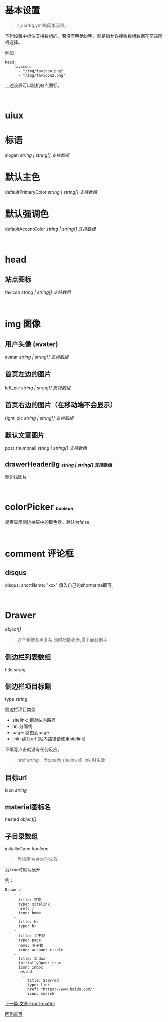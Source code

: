 # 基本设置

> <theme>/_config.yml的简单设置。

下列设置中标注支持数组的，若没有明确说明，就是指允许接收数组数据在前端随机选择。

例如：

```
head:
    favicon: 
      - "/img/favicon.png"
      - "/img/favicon2.png"
```
上述设置可以随机站点图标。

</br>

# uiux

# 标语

slogan <small style="font-size:14px"><i>string | string[] 支持数组</i></small>

# 默认主色

defaultPrimaryColor <small style="font-size:14px"><i>string | string[] 支持数组</i></small>

# 默认强调色

defaultAccentColor <small style="font-size:14px"><i>string | string[] 支持数组</i></small>

</br>


# head

## 站点图标

favicon <small style="font-size:14px"><i>string | string[] 支持数组</i></small>

</br>

# img 图像

## 用户头像 (avater)

avatar <small style="font-size:14px"><i>string | string[] 支持数组</i></small>

## 首页左边的图片

left_pic <small style="font-size:14px"><i>string | string[] 支持数组</i></small>


## 首页右边的图片（在移动端不会显示）

right_pic <small style="font-size:14px"><i>string | string[] 支持数组</i></small>

## 默认文章图片

post_thumbnail <small style="font-size:14px"><i>string | string[] 支持数组</i></small>


## drawerHeaderBg <small style="font-size:14px"><i>string | string[] 支持数组</i></small>

侧边栏图片

</br>

# colorPicker <small style="font-size:14px"><i>boolean</i></small>

是否显示侧边抽屉中的取色器。默认为false

</br>

# comment 评论框

## disqus
disqus: shortName: "xxx"
填入自己的shortname即可。

</br>

# Drawer 

<small style="font-size:14px"><i>object[]</i></small>

> 这个稍微有点复杂,同时功能强大,最下面有例子



## 侧边栏列表数组

title <small style="font-size:14px"><i>string</i></small>


## 侧边栏项目标题

type <small style="font-size:14px"><i>string</i></small>

侧边栏项目类型

* sitelink: 相对站内路径
* hr: 分隔线
* page: 路由到page
* link: 绝对url (站内路径请使用sitelink)

不填写点击就没有任何反应。

> href <small style="font-size:14px"><i>string</i></small>：当type为 sitelink 或 link 时生效

## 目标url

icon <small style="font-size:14px"><i>string</i></small>

## material图标名

nested <small style="font-size:14px"><i>object[]</i></small>

## 子目录数组

initiallyOpen <small style="font-size:14px"><i>boolean</i></small>

> 当指定nested时生效

为`true`时默认展开

例：

```
Drawer:
    -
      title: 首页
      type: sitelink
      href: /
      icon: home
    -
      title: hr
      type: hr
    -
      title: 关于我
      type: page
      name: 关于我
      icon: account_circle
    -
      title: Indox
      initiallyOpen: true
      icon: inbox
      nested:
        - 
          title: Starred
          type: link
          href: "https://www.baidu.com/"
          icon: search
```

[下一篇  文章 Front-matter](./Post-Front-matter.md)

[回到首页](./README.md)